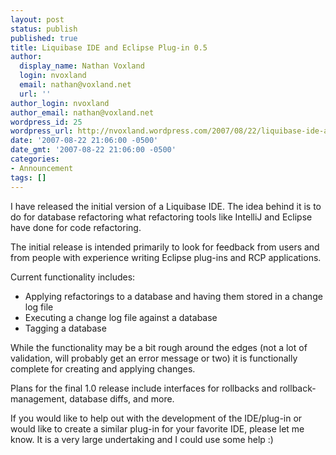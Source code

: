 ```yaml
---
layout: post
status: publish
published: true
title: Liquibase IDE and Eclipse Plug-in 0.5
author:
  display_name: Nathan Voxland
  login: nvoxland
  email: nathan@voxland.net
  url: ''
author_login: nvoxland
author_email: nathan@voxland.net
wordpress_id: 25
wordpress_url: http://nvoxland.wordpress.com/2007/08/22/liquibase-ide-and-eclipse-plug-in-05/
date: '2007-08-22 21:06:00 -0500'
date_gmt: '2007-08-22 21:06:00 -0500'
categories:
- Announcement
tags: []
---
```

I have released the initial version of a Liquibase IDE.  The idea behind it is to do for database refactoring what refactoring tools like IntelliJ and Eclipse have done for code refactoring.

The initial release is intended primarily to look for feedback from users and from people with experience writing Eclipse plug-ins and RCP applications.

Current functionality includes:



- Applying refactorings to a database and having them stored in a change log file
- Executing a change log file against a database
- Tagging a database

While the functionality may be a bit rough around the edges (not a lot of validation, will probably get an error message or two) it is functionally complete for creating and applying changes.

Plans for the final 1.0 release include interfaces for rollbacks and rollback-management, database diffs, and more.

If you would like to help out with the development of the IDE/plug-in or would like to create a similar plug-in for your favorite IDE, please let me know.  It is a very large undertaking and I could use some help :)

